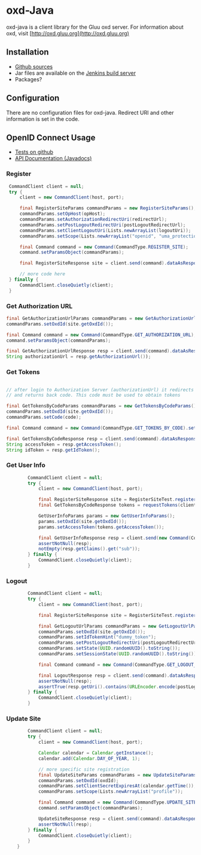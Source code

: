 # oxd-Java

oxd-java is a client library for the Gluu oxd server. For information 
about oxd, visit [http://oxd.gluu.org](http://oxd.gluu.org)

## Installation

* [Github sources](https://github.com/GluuFederation/oxd-java)
* Jar files are available on the [Jenkins build server](https://ox.gluu.org/jenkins/job/oxd-java/)
* Packages?

## Configuration

There are no configuration files for oxd-java. Redirect URI and
other information is set in the code.

## OpenID Connect Usage

* [Tests on github](https://github.com/GluuFederation/oxd-java/blob/master/src/test/java/org/xdi/oxd/client)
* [API Documentation (Javadocs)](https://oxd.gluu.org/api-docs/oxd-java/2.4.4)

### Register 
```java
 CommandClient client = null;
 try {
     client = new CommandClient(host, port);

     final RegisterSiteParams commandParams = new RegisterSiteParams();
     commandParams.setOpHost(opHost);
     commandParams.setAuthorizationRedirectUri(redirectUrl);
     commandParams.setPostLogoutRedirectUri(postLogoutRedirectUrl);
     commandParams.setClientLogoutUri(Lists.newArrayList(logoutUri));
     commandParams.setScope(Lists.newArrayList("openid", "uma_protection", "uma_authorization"));

     final Command command = new Command(CommandType.REGISTER_SITE);
     command.setParamsObject(commandParams);

     final RegisterSiteResponse site = client.send(command).dataAsResponse(RegisterSiteResponse.class);

     // more code here
 } finally {
     CommandClient.closeQuietly(client);
 }
```

### Get Authorization URL
```java
final GetAuthorizationUrlParams commandParams = new GetAuthorizationUrlParams();
commandParams.setOxdId(site.getOxdId());

final Command command = new Command(CommandType.GET_AUTHORIZATION_URL);
command.setParamsObject(commandParams);

final GetAuthorizationUrlResponse resp = client.send(command).dataAsResponse(GetAuthorizationUrlResponse.class);
String authorizationUrl = resp.getAuthorizationUrl());
```

### Get Tokens 
```java

// after login to Authorization Server (authorizationUrl) it redirects back to redirect_uri (registered by register_site command)
// and returns back code. This code must be used to obtain tokens

final GetTokensByCodeParams commandParams = new GetTokensByCodeParams();
commandParams.setOxdId(site.getOxdId());
commandParams.setCode(code);

final Command command = new Command(CommandType.GET_TOKENS_BY_CODE).setParamsObject(commandParams);

final GetTokensByCodeResponse resp = client.send(command).dataAsResponse(GetTokensByCodeResponse.class);
String accessToken = resp.getAccessToken();
String idToken = resp.getIdToken();

```

### Get User Info

```java
        CommandClient client = null;
        try {
            client = new CommandClient(host, port);

            final RegisterSiteResponse site = RegisterSiteTest.registerSite(client, opHost, redirectUrl);
            final GetTokensByCodeResponse tokens = requestTokens(client, site, userId, userSecret);

            GetUserInfoParams params = new GetUserInfoParams();
            params.setOxdId(site.getOxdId());
            params.setAccessToken(tokens.getAccessToken());

            final GetUserInfoResponse resp = client.send(new Command(CommandType.GET_USER_INFO).setParamsObject(params)).dataAsResponse(GetUserInfoResponse.class);
            assertNotNull(resp);
            notEmpty(resp.getClaims().get("sub"));
        } finally {
            CommandClient.closeQuietly(client);
        }


```

### Logout

```java
        CommandClient client = null;
        try {
            client = new CommandClient(host, port);

            final RegisterSiteResponse site = RegisterSiteTest.registerSite(client, opHost, redirectUrl, postLogoutRedirectUrl, "");

            final GetLogoutUrlParams commandParams = new GetLogoutUrlParams();
            commandParams.setOxdId(site.getOxdId());
            commandParams.setIdTokenHint("dummy_token");
            commandParams.setPostLogoutRedirectUri(postLogoutRedirectUrl);
            commandParams.setState(UUID.randomUUID().toString());
            commandParams.setSessionState(UUID.randomUUID().toString()); // here must be real session instead of dummy UUID

            final Command command = new Command(CommandType.GET_LOGOUT_URI).setParamsObject(commandParams);

            final LogoutResponse resp = client.send(command).dataAsResponse(LogoutResponse.class);
            assertNotNull(resp);
            assertTrue(resp.getUri().contains(URLEncoder.encode(postLogoutRedirectUrl, "UTF-8")));
        } finally {
            CommandClient.closeQuietly(client);
        }

```


### Update Site

```java
        CommandClient client = null;
        try {
            client = new CommandClient(host, port);

            Calendar calendar = Calendar.getInstance();
            calendar.add(Calendar.DAY_OF_YEAR, 1);

            // more specific site registration
            final UpdateSiteParams commandParams = new UpdateSiteParams();
            commandParams.setOxdId(oxdId);
            commandParams.setClientSecretExpiresAt(calendar.getTime());
            commandParams.setScope(Lists.newArrayList("profile"));

            final Command command = new Command(CommandType.UPDATE_SITE);
            command.setParamsObject(commandParams);

            UpdateSiteResponse resp = client.send(command).dataAsResponse(UpdateSiteResponse.class);
            assertNotNull(resp);
        } finally {
            CommandClient.closeQuietly(client);
        }
    }
```



